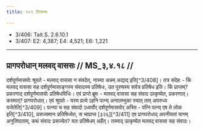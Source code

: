 ```yaml
---
title: १०९ टिप्पन्यः

---
```

- 3/406: Tait.S. 2.6.10.1
- 3/407: E2: 4,387; E4: 4,521; E6: 1,221

____________________________________________


## प्रागपरोधान् मलवद् वाससः // MS_३,४.१८ //

दर्शपूर्णमासयोः श्रूयते - मलवद् वाससा न संवदेत्, नास्या अन्नम् अद्याद् इति[^3/408]। तत्र संदेहः - किं मलवद् वाससा सह दर्शपूर्णमासाङ्गस्य संवादस्य प्रतिषेधः, उत पुरुषस्य सर्वत्र प्रतिषेध इति। किं प्राप्तम्? प्रकरणाद् दर्शपूर्णमासयोः प्रतिषेधविधिः।
एवं प्राप्ते ब्रूमः - मलवद् वाससा सह संवाद उत्कृष्येत, प्रकरणात्। कस्मात्? प्रागपरोधात्। एवं श्रूयते - यस्य व्रत्ये ऽहनि पत्न्य् अनालम्भुका स्यात् ताम् अपरुध्य यजेतेति[^3/409]। पत्न्या च सह संवादो ऽध्वर्योर् दर्शपूर्णमासयोर् अस्ति - पत्नि पत्न्य् एष ते लोक इति[^3/410], प्रसज्यमानः प्रतिषिध्येत, स चाप्राप्त [३२६][^3/411] एव प्रागपरोधाद् अपनीयतां यागम् अनुतिष्ठताम्, कथं संवादः प्रसज्येत? यतः प्रतिषेधम् अर्हेत्। तस्माद् उत्कृष्येत मलवद् वाससा सह संवादः।
